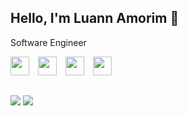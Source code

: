 ## Hello, I'm Luann Amorim 👋

Software Engineer

<div>
    <img loading="lazy" src="https://cdn.jsdelivr.net/gh/devicons/devicon@latest/icons/python/python-original.svg" width="30" height="30" style="margin-right: 10px"/>
    <img loading="lazy" src="https://cdn.jsdelivr.net/gh/devicons/devicon@latest/icons/django/django-plain.svg" width="30" height="30" style="margin-right: 10px"/>
    <img loading="lazy" src="https://cdn.jsdelivr.net/gh/devicons/devicon@latest/icons/mysql/mysql-original.svg" width="30" height="30" style="margin-right: 10px"/>
    <img loading="lazy" src="https://cdn.jsdelivr.net/gh/devicons/devicon@latest/icons/git/git-original.svg" width="30" height="30" style="margin-right: 10px"/>
</div>

<h2 dir="auto"></h2>

<div>
<a href = "mailto:luanntech@gmail.com"><img loading="lazy" src="https://img.shields.io/badge/Gmail-D14836?style=for-the-badge&logo=gmail&logoColor=white" target="_blank"></a>
<a href="https://www.linkedin.com/in/luannamorim" target="_blank"><img loading="lazy" src="https://img.shields.io/badge/-LinkedIn-%230077B5?style=for-the-badge&logo=linkedin&logoColor=white" target="_blank"></a>   
</div>
